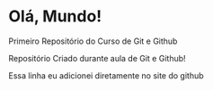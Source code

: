 # Olá, Mundo!
 Primeiro Repositório do Curso de Git e Github

 Repositório Criado durante aula de Git e Github!
 
 Essa linha eu adicionei diretamente no site do github
